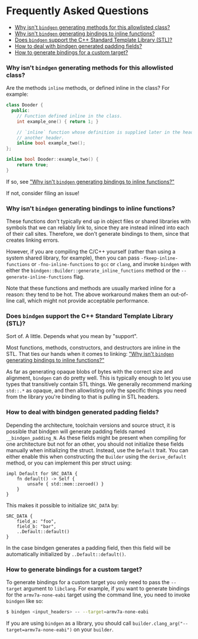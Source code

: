 # Frequently Asked Questions

<!-- START doctoc generated TOC please keep comment here to allow auto update -->
<!-- DON'T EDIT THIS SECTION, INSTEAD RE-RUN doctoc TO UPDATE -->

- [Why isn't `bindgen` generating methods for this allowlisted class?](#why-isnt-bindgen-generating-methods-for-this-allowlisted-class)
- [Why isn't `bindgen` generating bindings to inline functions?](#why-isnt-bindgen-generating-bindings-to-inline-functions)
- [Does `bindgen` support the C++ Standard Template Library (STL)?](#does-bindgen-support-the-c-standard-template-library-stl)
- [How to deal with bindgen generated padding fields?](#how-to-deal-with-bindgen-generated-padding-fields)
- [How to generate bindings for a custom target?](#how-to-generate-bindings-for-a-custom-target)

<!-- END doctoc generated TOC please keep comment here to allow auto update -->

### Why isn't `bindgen` generating methods for this allowlisted class?

Are the methods `inline` methods, or defined inline in the class? For example:

```c++
class Dooder {
  public:
    // Function defined inline in the class.
    int example_one() { return 1; }

    // `inline` function whose definition is supplied later in the header, or in
    // another header.
    inline bool example_two();
};

inline bool Dooder::example_two() {
    return true;
}
```

If so, see
["Why isn't `bindgen` generating bindings to inline functions?"](#why-isnt-bindgen-generating-bindings-to-inline-functions)

If not, consider filing an issue!

### Why isn't `bindgen` generating bindings to inline functions?

These functions don't typically end up in object files or shared libraries with
symbols that we can reliably link to, since they are instead inlined into each
of their call sites. Therefore, we don't generate bindings to them, since that
creates linking errors.

However, if you are compiling the C/C++ yourself (rather than using a system
shared library, for example), then you can pass `-fkeep-inline-functions` or
`-fno-inline-functions` to `gcc` or `clang`, and invoke `bindgen` with either
the `bindgen::Builder::generate_inline_functions` method or the
`--generate-inline-functions` flag.

Note that these functions and methods are usually marked inline for a reason:
they tend to be hot. The above workaround makes them an out-of-line call, which
might not provide acceptable performance.

### Does `bindgen` support the C++ Standard Template Library (STL)?

Sort of. A little. Depends what you mean by "support".

Most functions, methods, constructors, and destructors are inline in the
STL. That ties our hands when it comes to linking: ["Why isn't `bindgen` generating bindings to inline functions?"](#why-isnt-bindgen-generating-bindings-to-inline-functions)

As far as generating opaque blobs of bytes with the correct size and alignment,
`bindgen` can do pretty well. This is typically enough to let you use types that
transitively contain STL things. We generally recommend marking `std::.*` as
opaque, and then allowlisting only the specific things you need from the library
you're binding to that is pulling in STL headers.

### How to deal with bindgen generated padding fields?

Depending the architecture, toolchain versions and source struct, it is
possible that bindgen will generate padding fields named `__bindgen_padding_N`.
As these fields might be present when compiling for one architecture but not
for an other, you should not initialize these fields manually when initializing
the struct. Instead, use the `Default` trait. You can either enable this when
constructing the `Builder` using the `derive_default` method, or you can
implement this per struct using:

```rust,ignore
impl Default for SRC_DATA {
    fn default() -> Self {
        unsafe { std::mem::zeroed() }
    }
}
```

This makes it possible to initialize `SRC_DATA` by:

```rust,ignore
SRC_DATA {
    field_a: "foo",
    field_b: "bar",
    ..Default::default()
}
```

In the case bindgen generates a padding field, then this field will
be automatically initialized by `..Default::default()`.

### How to generate bindings for a custom target?

To generate bindings for a custom target you only need to pass the `--target`
argument to `libclang`. For example, if you want to generate bindings for the
`armv7a-none-eabi` target using the command line, you need to invoke `bindgen`
like so:
```bash
$ bindgen <input_headers> -- --target=armv7a-none-eabi
```
If you are using `bindgen` as a library, you should call
`builder.clang_arg("--target=armv7a-none-eabi")` on your `builder`.
